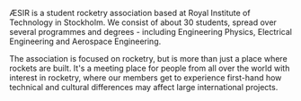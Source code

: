 ÆSIR is a student rocketry association based at Royal Institute of Technology in Stockholm.
We consist of about 30 students, spread over several programmes and degrees - including Engineering Physics, Electrical Engineering and Aerospace Engineering.

The association is focused on rocketry, but is more than just a place where rockets are built. It's a meeting place for people from all over the world with interest in rocketry, where our members get to experience first-hand how technical and cultural differences may affect large international projects.